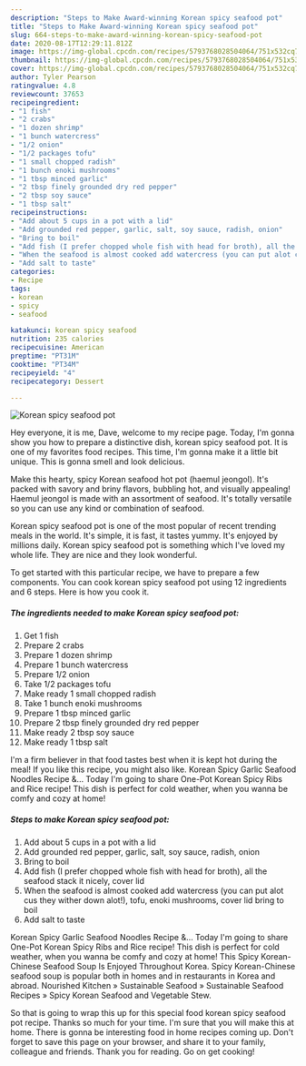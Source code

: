 ```yaml
---
description: "Steps to Make Award-winning Korean spicy seafood pot"
title: "Steps to Make Award-winning Korean spicy seafood pot"
slug: 664-steps-to-make-award-winning-korean-spicy-seafood-pot
date: 2020-08-17T12:29:11.812Z
image: https://img-global.cpcdn.com/recipes/5793768028504064/751x532cq70/korean-spicy-seafood-pot-recipe-main-photo.jpg
thumbnail: https://img-global.cpcdn.com/recipes/5793768028504064/751x532cq70/korean-spicy-seafood-pot-recipe-main-photo.jpg
cover: https://img-global.cpcdn.com/recipes/5793768028504064/751x532cq70/korean-spicy-seafood-pot-recipe-main-photo.jpg
author: Tyler Pearson
ratingvalue: 4.8
reviewcount: 37653
recipeingredient:
- "1 fish"
- "2 crabs"
- "1 dozen shrimp"
- "1 bunch watercress"
- "1/2 onion"
- "1/2 packages tofu"
- "1 small chopped radish"
- "1 bunch enoki mushrooms"
- "1 tbsp minced garlic"
- "2 tbsp finely grounded dry red pepper"
- "2 tbsp soy sauce"
- "1 tbsp salt"
recipeinstructions:
- "Add about 5 cups in a pot with a lid"
- "Add grounded red pepper, garlic, salt, soy sauce, radish, onion"
- "Bring to boil"
- "Add fish (I prefer chopped whole fish with head for broth), all the seafood  stack it nicely, cover lid"
- "When the seafood is almost cooked add watercress (you can put alot cus they wither down alot!), tofu, enoki mushrooms, cover lid bring to boil"
- "Add salt to taste"
categories:
- Recipe
tags:
- korean
- spicy
- seafood

katakunci: korean spicy seafood 
nutrition: 235 calories
recipecuisine: American
preptime: "PT31M"
cooktime: "PT34M"
recipeyield: "4"
recipecategory: Dessert

---
```



![Korean spicy seafood pot](https://img-global.cpcdn.com/recipes/5793768028504064/751x532cq70/korean-spicy-seafood-pot-recipe-main-photo.jpg)

Hey everyone, it is me, Dave, welcome to my recipe page. Today, I'm gonna show you how to prepare a distinctive dish, korean spicy seafood pot. It is one of my favorites food recipes. This time, I'm gonna make it a little bit unique. This is gonna smell and look delicious.

Make this hearty, spicy Korean seafood hot pot (haemul jeongol). It&#39;s packed with savory and briny flavors, bubbling hot, and visually appealing! Haemul jeongol is made with an assortment of seafood. It&#39;s totally versatile so you can use any kind or combination of seafood.

Korean spicy seafood pot is one of the most popular of recent trending meals in the world. It's simple, it is fast, it tastes yummy. It's enjoyed by millions daily. Korean spicy seafood pot is something which I've loved my whole life. They are nice and they look wonderful.


To get started with this particular recipe, we have to prepare a few components. You can cook korean spicy seafood pot using 12 ingredients and 6 steps. Here is how you cook it.

<!--inarticleads1-->

##### The ingredients needed to make Korean spicy seafood pot:

1. Get 1 fish
1. Prepare 2 crabs
1. Prepare 1 dozen shrimp
1. Prepare 1 bunch watercress
1. Prepare 1/2 onion
1. Take 1/2 packages tofu
1. Make ready 1 small chopped radish
1. Take 1 bunch enoki mushrooms
1. Prepare 1 tbsp minced garlic
1. Prepare 2 tbsp finely grounded dry red pepper
1. Make ready 2 tbsp soy sauce
1. Make ready 1 tbsp salt


I&#39;m a firm believer in that food tastes best when it is kept hot during the meal! If you like this recipe, you might also like. Korean Spicy Garlic Seafood Noodles Recipe &amp;… Today I&#39;m going to share One-Pot Korean Spicy Ribs and Rice recipe! This dish is perfect for cold weather, when you wanna be comfy and cozy at home! 

<!--inarticleads2-->

##### Steps to make Korean spicy seafood pot:

1. Add about 5 cups in a pot with a lid
1. Add grounded red pepper, garlic, salt, soy sauce, radish, onion
1. Bring to boil
1. Add fish (I prefer chopped whole fish with head for broth), all the seafood  stack it nicely, cover lid
1. When the seafood is almost cooked add watercress (you can put alot cus they wither down alot!), tofu, enoki mushrooms, cover lid bring to boil
1. Add salt to taste


Korean Spicy Garlic Seafood Noodles Recipe &amp;… Today I&#39;m going to share One-Pot Korean Spicy Ribs and Rice recipe! This dish is perfect for cold weather, when you wanna be comfy and cozy at home! This Spicy Korean-Chinese Seafood Soup Is Enjoyed Throughout Korea. Spicy Korean-Chinese seafood soup is popular both in homes and in restaurants in Korea and abroad. Nourished Kitchen » Sustainable Seafood » Sustainable Seafood Recipes » Spicy Korean Seafood and Vegetable Stew. 

So that is going to wrap this up for this special food korean spicy seafood pot recipe. Thanks so much for your time. I'm sure that you will make this at home. There is gonna be interesting food in home recipes coming up. Don't forget to save this page on your browser, and share it to your family, colleague and friends. Thank you for reading. Go on get cooking!
